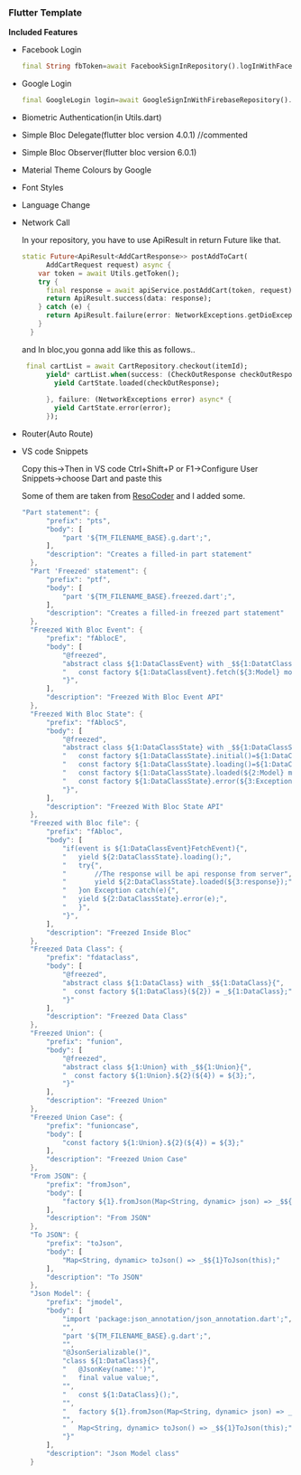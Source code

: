 ### 	Flutter Template	

**Included Features** 

- Facebook Login

  ```dart
  final String fbToken=await FacebookSignInRepository().logInWithFacebook();
  ```

- Google Login

  ```dart
  final GoogleLogin login=await GoogleSignInWithFirebaseRepository().signInWithGoogle();
  ```

  

- Biometric Authentication(in Utils.dart)

- Simple Bloc Delegate(flutter bloc version 4.0.1) //commented

- Simple Bloc Observer(flutter bloc version 6.0.1)

- Material Theme Colours by Google

- Font Styles

- Language Change

- Network Call 

  In your repository, you have to use ApiResult<T>  in return Future like that.

  ```dart
  static Future<ApiResult<AddCartResponse>> postAddToCart(
        AddCartRequest request) async {
      var token = await Utils.getToken();
      try {
        final response = await apiService.postAddCart(token, request);
        return ApiResult.success(data: response);
      } catch (e) {
        return ApiResult.failure(error: NetworkExceptions.getDioException(e));
      }
    }
  ```

  and In bloc,you gonna add like this as follows..

  ```dart
   final cartList = await CartRepository.checkout(itemId);
        yield* cartList.when(success: (CheckOutResponse checkOutResponse) async* {
          yield CartState.loaded(checkOutResponse);
          
        }, failure: (NetworkExceptions error) async* {
          yield CartState.error(error);
        });
  ```

- Router(Auto Route)

- VS code Snippets

  Copy this->Then in VS code Ctrl+Shift+P or F1->Configure User Snippets->choose Dart and paste this
  
  Some of them are taken from [ResoCoder](https://resocoder.com/2020/02/11/freezed-data-class-union-in-one-dart-package/) and I added some.
  
  ```dart
  "Part statement": {
  		"prefix": "pts",
  		"body": [
  			"part '${TM_FILENAME_BASE}.g.dart';",
  		],
  		"description": "Creates a filled-in part statement"
  	},
  	"Part 'Freezed' statement": {
  		"prefix": "ptf",
  		"body": [
  			"part '${TM_FILENAME_BASE}.freezed.dart';",
  		],
  		"description": "Creates a filled-in freezed part statement"
  	},
  	"Freezed With Bloc Event": {
  		"prefix": "fAblocE",
  		"body": [
  			"@freezed",
  			"abstract class ${1:DataClassEvent} with _$${1:DatatClassEvent}{",
  			"   const factory ${1:DataClassEvent}.fetch(${3:Model} model)=${1:DataClassEvent}FetchEvent;",
  			"}",
  		],
  		"description": "Freezed With Bloc Event API"
  	},
  	"Freezed With Bloc State": {
  		"prefix": "fAblocS",
  		"body": [
  			"@freezed",
  			"abstract class ${1:DataClassState} with _$${1:DataClassState}{",
  			"   const factory ${1:DataClassState}.initial()=${1:DataClassState}Initial;",
  			"   const factory ${1:DataClassState}.loading()=${1:DataClassState}Loading;",
  			"   const factory ${1:DataClassState}.loaded(${2:Model} model)=${1:DataClassState}Loaded;",
  			"   const factory ${1:DataClassState}.error(${3:Exception exception})=${1:DataClassState}Error;",
  			"}",
  		],
  		"description": "Freezed With Bloc State API"
  	},
  	"Freezed with Bloc file": {
  		"prefix": "fAbloc",
  		"body": [
  			"if(event is ${1:DataClassEvent}FetchEvent){",
  			"   yield ${2:DataClassState}.loading();",
  			"   try{",
  			"       //The response will be api response from server",
  			"       yield ${2:DataClassState}.loaded(${3:response});",
  			"   }on Exception catch(e){",
  			"   yield ${2:DataClassState}.error(e);",
  			"   }",
  			"}",
  		],
  		"description": "Freezed Inside Bloc"
  	},
  	"Freezed Data Class": {
  		"prefix": "fdataclass",
  		"body": [
  			"@freezed",
  			"abstract class ${1:DataClass} with _$${1:DataClass}{",
  			"  const factory ${1:DataClass}(${2}) = _${1:DataClass};",
  			"}"
  		],
  		"description": "Freezed Data Class"
  	},
  	"Freezed Union": {
  		"prefix": "funion",
  		"body": [
  			"@freezed",
  			"abstract class ${1:Union} with _$${1:Union}{",
  			"  const factory ${1:Union}.${2}(${4}) = ${3};",
  			"}"
  		],
  		"description": "Freezed Union"
  	},
  	"Freezed Union Case": {
  		"prefix": "funioncase",
  		"body": [
  			"const factory ${1:Union}.${2}(${4}) = ${3};"
  		],
  		"description": "Freezed Union Case"
  	},
  	"From JSON": {
  		"prefix": "fromJson",
  		"body": [
  			"factory ${1}.fromJson(Map<String, dynamic> json) => _$${1}FromJson(json);"
  		],
  		"description": "From JSON"
  	},
  	"To JSON": {
  		"prefix": "toJson",
  		"body": [
  			"Map<String, dynamic> toJson() => _$${1}ToJson(this);"
		],
  		"description": "To JSON"
  	},
  	"Json Model": {
  		"prefix": "jmodel",
  		"body": [
  			"import 'package:json_annotation/json_annotation.dart';",
  			"",
  			"part '${TM_FILENAME_BASE}.g.dart';",
  			"",
  			"@JsonSerializable()",
  			"class ${1:DataClass}{",
  			"   @JsonKey(name:'')",
  			"   final value value;",
  			"",
  			"   const ${1:DataClass}();",
  			"",
  			"   factory ${1}.fromJson(Map<String, dynamic> json) => _$${1}FromJson(json);",
  			"",
  			"   Map<String, dynamic> toJson() => _$${1}ToJson(this);",
  			"}"
  		],
  		"description": "Json Model class"
  	}
  ```
  
  
  
  
  

